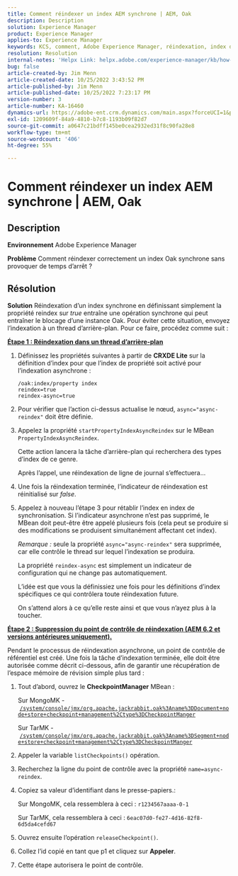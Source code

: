 ```yaml
---
title: Comment réindexer un index AEM synchrone | AEM, Oak
description: Description
solution: Experience Manager
product: Experience Manager
applies-to: Experience Manager
keywords: KCS, comment, Adobe Experience Manager, réindexation, index d’AEM synchrone, Oak
resolution: Resolution
internal-notes: 'Helpx Link: helpx.adobe.com/experience-manager/kb/how-to-reindex-a-synchronous-AEM-index-AEM-Oak.html'
bug: false
article-created-by: Jim Menn
article-created-date: 10/25/2022 3:43:52 PM
article-published-by: Jim Menn
article-published-date: 10/25/2022 7:23:17 PM
version-number: 3
article-number: KA-16460
dynamics-url: https://adobe-ent.crm.dynamics.com/main.aspx?forceUCI=1&pagetype=entityrecord&etn=knowledgearticle&id=c36388d0-7b54-ed11-bba2-6045bd006b4b
exl-id: 1209609f-84a9-4810-b7c8-1193b09f82d7
source-git-commit: a0647c21bdff145be0cea2932ed31f8c90fa28e8
workflow-type: tm+mt
source-wordcount: '406'
ht-degree: 55%

---
```


# Comment réindexer un index AEM synchrone | AEM, Oak

## Description


<b>Environnement</b>
Adobe Experience Manager

<b>Problème</b>
Comment réindexer correctement un index Oak synchrone sans provoquer de temps d’arrêt ?


## Résolution


<b>Solution</b>
Réindexation d’un index synchrone en définissant simplement la propriété reindex sur *true* entraîne une opération synchrone qui peut entraîner le blocage d’une instance Oak.
Pour éviter cette situation, envoyez l’indexation à un thread d’arrière-plan.
Pour ce faire, procédez comme suit :

<b><u>Étape 1 : Réindexation dans un thread d’arrière-plan</u></b>

1. Définissez les propriétés suivantes à partir de <b>CRXDE Lite</b> sur la définition d’index pour que l’index de propriété soit activé pour l’indexation asynchrone :<br>

   ```
   /oak:index/property index
   reindex=true
   reindex-async=true
   ```

2. Pour vérifier que l’action ci-dessus actualise le nœud, `async="async-reindex"` doit être définie.
3. Appelez la propriété `startPropertyIndexAsyncReindex` sur le MBean `PropertyIndexAsyncReindex`. 

   Cette action lancera la tâche d’arrière-plan qui recherchera des types d’index de ce genre.

   Après l’appel, une réindexation de ligne de journal s’effectuera...
4. Une fois la réindexation terminée, l’indicateur de réindexation est réinitialisé sur *false*.
5. Appelez à nouveau l’étape 3 pour rétablir l’index en index de synchronisation. Si l’indicateur asynchrone n’est pas supprimé, le MBean doit peut-être être appelé plusieurs fois (cela peut se produire si des modifications se produisent simultanément affectant cet index).



   *Remarque :* seule la propriété `async="async-reindex"` sera supprimée, car elle contrôle le thread sur lequel l’indexation se produira.

   La propriété `reindex-async` est simplement un indicateur de configuration qui ne change pas automatiquement.

   L’idée est que vous la définissiez une fois pour les définitions d’index spécifiques ce qui contrôlera toute réindexation future.

   On s’attend alors à ce qu’elle reste ainsi et que vous n’ayez plus à la toucher.


<b><u>Étape 2 : Suppression du point de contrôle de réindexation (AEM 6.2 et versions antérieures uniquement).</u></b>

Pendant le processus de réindexation asynchrone, un point de contrôle de référentiel est créé.
Une fois la tâche d’indexation terminée, elle doit être autorisée comme décrit ci-dessous, afin de garantir une récupération de l’espace mémoire de révision simple plus tard :

1. Tout d’abord, ouvrez le <b>CheckpointManager</b> MBean :

   Sur MongoMK - [`/system/console/jmx/org.apache.jackrabbit.oak%3Aname%3DDocument+node+store+checkpoint+management%2Ctype%3DCheckpointManger`](http://localhost:4502/system/console/jmx/org.apache.jackrabbit.oak%3Aname%3DDocument+node+store+checkpoint+management%2Ctype%3DCheckpointManger)

   Sur TarMK - [`/system/console/jmx/org.apache.jackrabbit.oak%3Aname%3DSegment+node+store+checkpoint+management%2Ctype%3DCheckpointManger`](http://localhost:4502/system/console/jmx/org.apache.jackrabbit.oak%3Aname%3DSegment+node+store+checkpoint+management%2Ctype%3DCheckpointManger)


2. Appeler la variable `listCheckpoints()` opération.
3. Recherchez la ligne du point de contrôle avec la propriété `name=async-reindex`.
4. Copiez sa valeur d’identifiant dans le presse-papiers.:

   Sur MongoMK, cela ressemblera à ceci : `r1234567aaaa-0-1`

   Sur TarMK, cela ressemblera à ceci : `6eac07d0-fe27-4d16-82f8-6d5da4cefd67`


5. Ouvrez ensuite l’opération `releaseCheckpoint()`.
6. Collez l’id copié en tant que p1 et cliquez sur <b>Appeler</b>.
7. Cette étape autorisera le point de contrôle.
